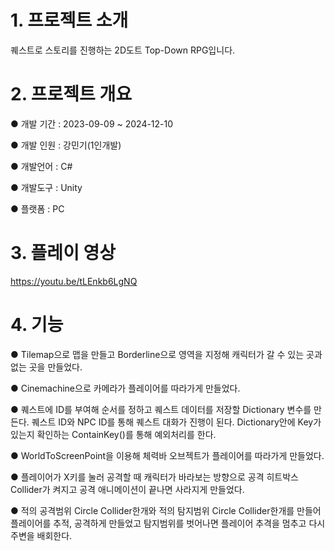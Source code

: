 # 1. 프로젝트 소개
퀘스트로 스토리를 진행하는 2D도트 Top-Down RPG입니다.

# 2. 프로젝트 개요
● 개발 기간 : 2023-09-09 ~ 2024-12-10

● 개발 인원 : 강민기(1인개발)

● 개발언어 : C#

● 개발도구 : Unity

● 플랫폼 : PC

# 3. 플레이 영상

https://youtu.be/tLEnkb6LgNQ

# 4. 기능
● Tilemap으로 맵을 만들고 Borderline으로 영역을 지정해 캐릭터가 갈 수 있는 곳과 없는 곳을 만들었다.

● Cinemachine으로 카메라가 플레이어를 따라가게 만들었다.

● 퀘스트에 ID를 부여해 순서를 정하고 퀘스트 데이터를 저장할 Dictionary 변수를 만든다. 퀘스트 ID와 NPC ID를 통해 퀘스트 대화가 진행이 된다. Dictionary안에 Key가 있는지 확인하는 ContainKey()를 통해 예외처리를 한다.

● WorldToScreenPoint을 이용해 체력바 오브젝트가 플레이어를 따라가게 만들었다.

● 플레이어가 X키를 눌러 공격할 때 캐릭터가 바라보는 방향으로 공격 히트박스 Collider가 켜지고 공격 애니메이션이 끝나면 사라지게 만들었다.

● 적의 공격범위 Circle Collider한개와 적의 탐지범위 Circle Collider한개를 만들어 플레이어를 추적, 공격하게 만들었고 탐지범위를 벗어나면 플레이어 추격을 멈추고 다시 주변을 배회한다.
